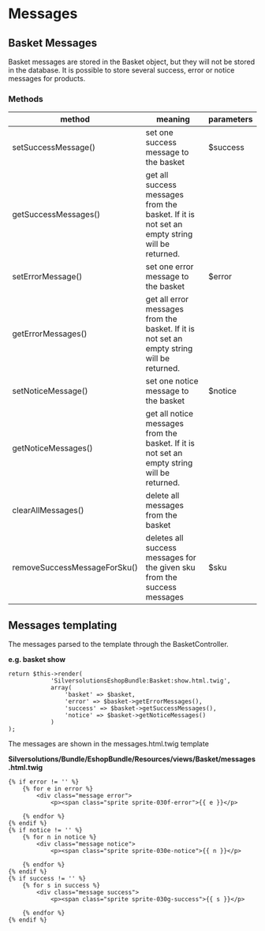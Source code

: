 #  Messages 

## Basket Messages

Basket messages are stored in the Basket object, but they will not be stored in the database.  It is possible to store several success, error or notice messages for products.

### Methods

<table>
<thead>
<tr class="header">
<th>method</th>
<th>meaning</th>
<th>parameters</th>
</tr>
</thead>
<tbody>
<tr>
<td>setSuccessMessage()</td>
<td>set one success message to the basket</td>
<td>$success</td>
</tr>
<tr>
<td>getSuccessMessages()</td>
<td>get all success messages from the basket. If it is not set an empty string will be returned.</td>
<td><br />
</td>
</tr>
<tr>
<td>setErrorMessage()</td>
<td>set one error message to the basket</td>
<td>$error</td>
</tr>
<tr>
<td>getErrorMessages()</td>
<td>get all error messages from the basket. If it is not set an empty string will be returned.</td>
<td><br />
</td>
</tr>
<tr>
<td>setNoticeMessage()</td>
<td>set one notice message to the basket</td>
<td>$notice</td>
</tr>
<tr>
<td>getNoticeMessages()</td>
<td>get all notice messages from the basket. If it is not set an empty string will be returned.</td>
<td><br />
</td>
</tr>
<tr>
<td>clearAllMessages()</td>
<td>delete all messages from the basket</td>
<td><br />
</td>
</tr>
<tr>
<td>removeSuccessMessageForSku()</td>
<td>deletes all success messages for the given sku from the success messages</td>
<td>$sku</td>
</tr>
</tbody>
</table>

## Messages templating

The messages parsed to the template through the BasketController.

**e.g. basket show**

``` 
return $this->render(
            'SilversolutionsEshopBundle:Basket:show.html.twig', 
            array(
                'basket' => $basket,
                'error' => $basket->getErrorMessages(),
                'success' => $basket->getSuccessMessages(),
                'notice' => $basket->getNoticeMessages()
            )
); 
```

The messages are shown in the messages.html.twig template

**Silversolutions/Bundle/EshopBundle/Resources/views/Basket/messages.html.twig**

``` 
{% if error != '' %}
    {% for e in error %}
        <div class="message error">
            <p><span class="sprite sprite-030f-error">{{ e }}</p>
        
    {% endfor %}
{% endif %}
{% if notice != '' %}
    {% for n in notice %}
        <div class="message notice">
            <p><span class="sprite sprite-030e-notice">{{ n }}</p>
        
    {% endfor %}
{% endif %}
{% if success != '' %}
    {% for s in success %}
        <div class="message success">
            <p><span class="sprite sprite-030g-success">{{ s }}</p>
        
    {% endfor %}
{% endif %}
```
